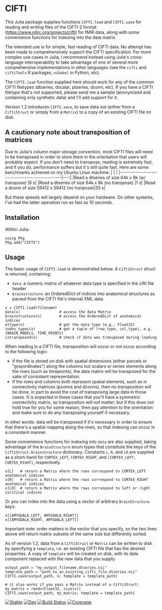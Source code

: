 # CIFTI

This Julia package supplies functions `CIFTI.load` and `CIFTI.save` for reading and writing files of the CIFTI-2 format (https://www.nitrc.org/projects/cifti) for fMRI data, along with some convenience functions for indexing into the data matrix.

The intended use is for simple, fast reading of CIFTI data. No attempt has been made to comprehensively support the CIFTI specification. For more complex use cases in Julia, I recommend instead using Julia's cross-language interoperability to take advantage of one of several more comprehensive implementations in other languages (see the `cifti` and `ciftiTools` R packages, `nibabel` in Python, etc).

The `CIFTI.load` function supplied here should work for any of the common CIFTI filetypes (dtseries, dscalar, ptseries, dconn, etc). If you have a CIFTI filetype that's not supported, please send me a sample (anonymized and containing only synthetic data) and I'll add support for it.

Version 1.2 introduces `CIFTI.save`, to save data out (either from a `CiftiStruct` or simply from a `Matrix`) to a copy of an existing CIFTI file on disk.

## A cautionary note about transposition of matrices
Due to Julia's column major storage convention, most CIFTI files will need to be transposed in order to store them in the orientation that users will probably expect. If you don't need to transpose, reading is extremely fast, and if you do, performance suffers but it's still quite fast. Here are some benchmarks achieved on my Ubuntu Linux machine:
|                                                |    |
|------------------------------------------------|---:|
|Read a dtseries of size 64k x 8k (w/ transpose) |6 s|
|Read a dtseries of size 64k x 8k (no transpose) |1 s|
|Read a dconn of size 59412 x 59412 (no tranpose)|33 s|

But these speeds will largely depend on your hardware. On other systems, I've had the latter operation run as fast as 10 seconds.

## Installation
Within Julia:
```
using Pkg
Pkg.add("CIFTI")
```

## Usage
The basic usage of `CIFTI.load` is demonstrated below. A `CiftiStruct` struct is returned, containing:
- `data`: a numeric matrix of whatever data type is specified in the cifti file header
- `brainstructure`: an OrderedDict of indices into anatomical structures as parsed from the CIFTI file's internal XML data
```
x = CIFTI.load(filename)
data(x)                  # access the data Matrix
brainstructure(x)        # access the OrderedDict of anatomical indices
eltype(x)                # get the data type (e.g., Float32)
index_types(x)           # get a tuple of (row_type, col_type), e.g. (BRAIN_MODELS, TIME_POINTS)
istransposed(x)          # check if data was transposed during loading
```

When reading in a CIFTI file, transposition will occur or not occur according to the following logic: 
- If the file is stored on disk with spatial dimensions (either parcels or "grayordinates") along the columns but scalars or series elements along the rows (such as timepoints), the data matrix will be transposed for the sake of consistent representation.
- If the rows and columns *both* represent spatial elements, such as in connectivity matrices (pconns and dconns), then no transposition will be done, in part to avoid the cost of transposing large data in those cases. It is expected in these cases that you'll have a symmetric connectivity matrix, so transposition will not matter; but if this does not hold true for you for some reason, then pay attention to the orientation and make sure to do any transposing yourself if necessary.

In other words: data will be transposed if it's necessary in order to ensure that there's a spatial mapping along the *rows*, so that indexing can occur in a consistent manner.

Some convenience functions for indexing into `data` are also supplied, taking advantage of the `BrainStructure` enum types that constitute the keys of the `CiftiStruct.brainstructure` dictionary. Constants `L`, `R`, and `LR` are supplied as a short-hand for `CORTEX_LEFT`, `CORTEX_RIGHT`, and `[CORTEX_LEFT, CORTEX_RIGHT]`, respectively.

```
x[L]   # return a Matrix where the rows correspond to CORTEX_LEFT anatomical indices
x[R]   # return a Matrix where the rows correspond to CORTEX_RIGHT anatomical indices
x[LR]  # return a Matrix where the rows correspond to left or right coritical indices
```

Or you can index into the data using a vector of arbitrary `BrainStructure` keys:
```
x[[AMYGDALA_LEFT, AMYGDALA_RIGHT]]
x[[AMYGDALA_RIGHT, AMYGDALA_LEFT]]
```
Important note: order matters in the vector that you specify, so the two lines above will return matrix subsets of the same size but differently sorted.

As of version 1.2, data from a `CiftiStruct` or `Matrix` can be written to disk by specifying a `template`, i.e. an existing CIFTI file that has the desired properties. A copy of `template` will be created on disk, with its data component replaced with the new data that you supply.
```
output_path = "my_output_filename.dtseries.nii"
template_path = "path_to_an_existing_cifti_file.dtseries.nii"
CIFTI.save(output_path, x; template = template_path)

# it also works if you pass a Matrix instead of a CiftiStruct:
my_matrix = randn(Float32, size(x))
CIFTI.save(output_path, my_matrix; template = template_path)
```

[![Stable](https://img.shields.io/badge/docs-stable-blue.svg)](https://myersm0.github.io/CIFTI.jl/stable/)
[![Dev](https://img.shields.io/badge/docs-dev-blue.svg)](https://myersm0.github.io/CIFTI.jl/dev/)
[![Build Status](https://github.com/myersm0/CIFTI.jl/actions/workflows/CI.yml/badge.svg?branch=main)](https://github.com/myersm0/CIFTI.jl/actions/workflows/CI.yml?query=branch%3Amain)
[![Coverage](https://codecov.io/gh/myersm0/CIFTI.jl/branch/main/graph/badge.svg)](https://codecov.io/gh/myersm0/CIFTI.jl)
